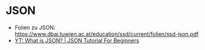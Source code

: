 # JSON

- Folien zu JSON: https://www.dbai.tuwien.ac.at/education/ssd/current/folien/ssd-json.pdf
- [YT: What is JSON? | JSON Tutorial For Beginners](https://www.youtube.com/watch?v=uw_rP5bV9r0)


